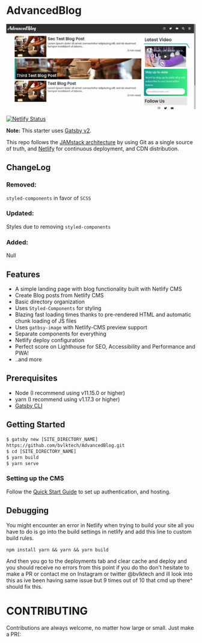 # AdvancedBlog

<img src='./static/images/README.png' alt='README Image' />

[![Netlify Status](https://api.netlify.com/api/v1/badges/92e73949-ba9b-4b42-b5ad-e2a5195f6386/deploy-status)](https://app.netlify.com/sites/advancedblog/deploys)

**Note:** This starter uses [Gatsby v2](https://www.gatsbyjs.org/blog/2018-09-17-gatsby-v2/).

This repo follows the [JAMstack architecture](https://jamstack.org) by using Git as a single source of truth, and [Netlify](https://www.netlify.com) for continuous deployment, and CDN distribution.

## ChangeLog

### Removed: 
  `styled-components` in favor of `SCSS`
  
### Updated: 
  Styles due to removing `styled-components`
  
### Added: 
  Null

## Features

- A simple landing page with blog functionality built with Netlify CMS
- Create Blog posts from Netlify CMS
- Basic directory organization
- Uses `Styled-Components` for styling
- Blazing fast loading times thanks to pre-rendered HTML and automatic chunk loading of JS files
- Uses `gatbsy-image` with Netlify-CMS preview support
- Separate components for everything
- Netlify deploy configuration
- Perfect score on Lighthouse for SEO, Accessibility and Performance and PWA!
- ..and more

## Prerequisites

- Node (I recommend using v11.15.0 or higher)
- yarn (I recommend using v1.17.3 or higher)
- [Gatsby CLI](https://www.gatsbyjs.org/docs/)

## Getting Started
```
$ gatsby new [SITE_DIRECTORY_NAME] https://github.com/bvlktech/AdvancedBlog.git
$ cd [SITE_DIRECTORY_NAME]
$ yarn build
$ yarn serve
```

### Setting up the CMS

Follow the [Quick Start Guide](https://www.netlifycms.org/docs/quick-start/#authentication) to set up authentication, and hosting.

## Debugging

You might encounter an error in Netlify when trying to build your site all you have to do is go into the build settings in netlify and add this line to custom build rules.

```
npm install yarn && yarn && yarn build
```

And then you go to the deployments tab and clear cache and deploy and you should receive no errors from this point if you do tho don't hesitate to make a PR or contact me on Instagram or twitter @bvlktech and ill look into this as ive been having same issue but 9 times out of 10 that cmd up there^ should fix this.

# CONTRIBUTING

Contributions are always welcome, no matter how large or small. Just make a PR(:
